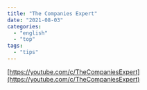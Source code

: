 ```yaml
---
title: "The Companies Expert"
date: "2021-08-03"
categories:
  - "english"
  - "top"
tags:
  - "tips"
---
```


[https://youtube.com/c/TheCompaniesExpert](https://youtube.com/c/TheCompaniesExpert)
